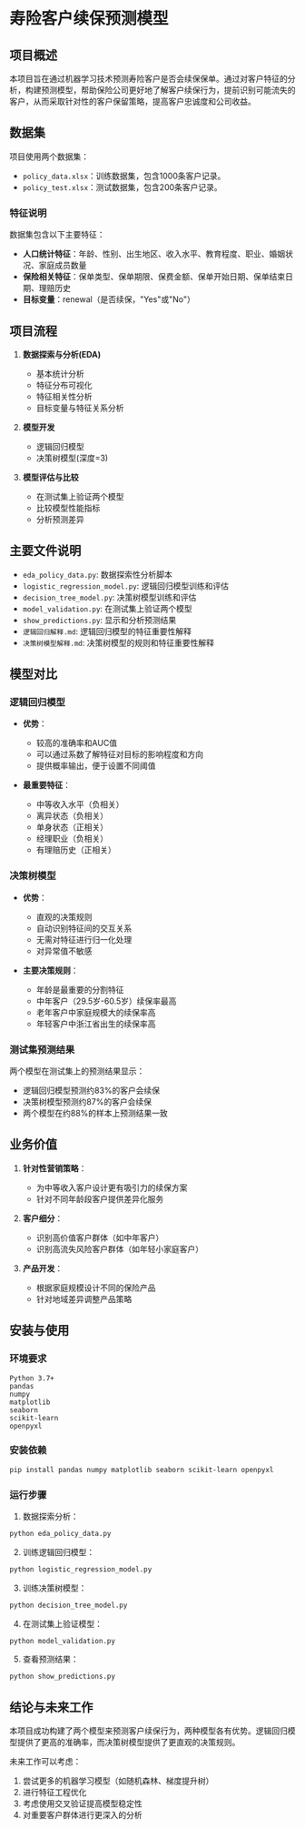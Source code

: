 # 寿险客户续保预测模型

## 项目概述

本项目旨在通过机器学习技术预测寿险客户是否会续保保单。通过对客户特征的分析，构建预测模型，帮助保险公司更好地了解客户续保行为，提前识别可能流失的客户，从而采取针对性的客户保留策略，提高客户忠诚度和公司收益。

## 数据集

项目使用两个数据集：

- `policy_data.xlsx`：训练数据集，包含1000条客户记录。
- `policy_test.xlsx`：测试数据集，包含200条客户记录。

### 特征说明

数据集包含以下主要特征：

- **人口统计特征**：年龄、性别、出生地区、收入水平、教育程度、职业、婚姻状况、家庭成员数量
- **保险相关特征**：保单类型、保单期限、保费金额、保单开始日期、保单结束日期、理赔历史
- **目标变量**：renewal（是否续保，"Yes"或"No"）

## 项目流程

1. **数据探索与分析(EDA)**
   - 基本统计分析
   - 特征分布可视化
   - 特征相关性分析
   - 目标变量与特征关系分析

2. **模型开发**
   - 逻辑回归模型
   - 决策树模型(深度=3)

3. **模型评估与比较**
   - 在测试集上验证两个模型
   - 比较模型性能指标
   - 分析预测差异

## 主要文件说明

- `eda_policy_data.py`: 数据探索性分析脚本
- `logistic_regression_model.py`: 逻辑回归模型训练和评估
- `decision_tree_model.py`: 决策树模型训练和评估
- `model_validation.py`: 在测试集上验证两个模型
- `show_predictions.py`: 显示和分析预测结果
- `逻辑回归解释.md`: 逻辑回归模型的特征重要性解释
- `决策树模型解释.md`: 决策树模型的规则和特征重要性解释

## 模型对比

### 逻辑回归模型

- **优势**：
  - 较高的准确率和AUC值
  - 可以通过系数了解特征对目标的影响程度和方向
  - 提供概率输出，便于设置不同阈值
  
- **最重要特征**：
  - 中等收入水平（负相关）
  - 离异状态（负相关）
  - 单身状态（正相关）
  - 经理职业（负相关）
  - 有理赔历史（正相关）

### 决策树模型

- **优势**：
  - 直观的决策规则
  - 自动识别特征间的交互关系
  - 无需对特征进行归一化处理
  - 对异常值不敏感
  
- **主要决策规则**：
  - 年龄是最重要的分割特征
  - 中年客户（29.5岁-60.5岁）续保率最高
  - 老年客户中家庭规模大的续保率高
  - 年轻客户中浙江省出生的续保率高

### 测试集预测结果

两个模型在测试集上的预测结果显示：

- 逻辑回归模型预测约83%的客户会续保
- 决策树模型预测约87%的客户会续保
- 两个模型在约88%的样本上预测结果一致

## 业务价值

1. **针对性营销策略**：
   - 为中等收入客户设计更有吸引力的续保方案
   - 针对不同年龄段客户提供差异化服务

2. **客户细分**：
   - 识别高价值客户群体（如中年客户）
   - 识别高流失风险客户群体（如年轻小家庭客户）

3. **产品开发**：
   - 根据家庭规模设计不同的保险产品
   - 针对地域差异调整产品策略

## 安装与使用

### 环境要求

```
Python 3.7+
pandas
numpy
matplotlib
seaborn
scikit-learn
openpyxl
```

### 安装依赖

```bash
pip install pandas numpy matplotlib seaborn scikit-learn openpyxl
```

### 运行步骤

1. 数据探索分析：
```bash
python eda_policy_data.py
```

2. 训练逻辑回归模型：
```bash
python logistic_regression_model.py
```

3. 训练决策树模型：
```bash
python decision_tree_model.py
```

4. 在测试集上验证模型：
```bash
python model_validation.py
```

5. 查看预测结果：
```bash
python show_predictions.py
```

## 结论与未来工作

本项目成功构建了两个模型来预测客户续保行为，两种模型各有优势。逻辑回归模型提供了更高的准确率，而决策树模型提供了更直观的决策规则。

未来工作可以考虑：
1. 尝试更多的机器学习模型（如随机森林、梯度提升树）
2. 进行特征工程优化
3. 考虑使用交叉验证提高模型稳定性
4. 对重要客户群体进行更深入的分析 
